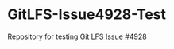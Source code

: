 # GitLFS-Issue4928-Test

Repository for testing [Git LFS Issue #4928](https://github.com/git-lfs/git-lfs/issues/4928)
